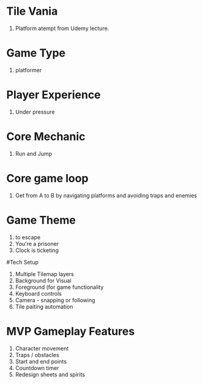 # Tile Vania

1. Platform atempt from Udemy lecture. 

# Game Type

1. platformer

# Player Experience

1. Under pressure

# Core Mechanic

1. Run and Jump

# Core game loop

1. Get from A to B by navigating platforms and avoiding traps and enemies

# Game Theme

1. to escape
2. You're a prisoner
3. Clock is ticketing 

#Tech Setup

1. Multiple Tilemap layers
2. Background for Visual
3. Foreground (for game functionality
4. Keyboard controls
5. Camera - snapping or following
6. Tile paiting automation

# MVP Gameplay Features

1. Character movement
2. Traps / obstacles
3. Start and end points
4. Countdown timer
5. Redesign sheets and spirits